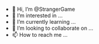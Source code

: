- 👋 Hi, I’m @StrangerGame
- 👀 I’m interested in ...
- 🌱 I’m currently learning ...
- 💞️ I’m looking to collaborate on ...
- 📫 How to reach me ...

<!---
StrangerGame/StrangerGame is a ✨ special ✨ repository because its `README.md` (this file) appears on your GitHub profile.
You can click the Preview link to take a look at your changes.
--->
